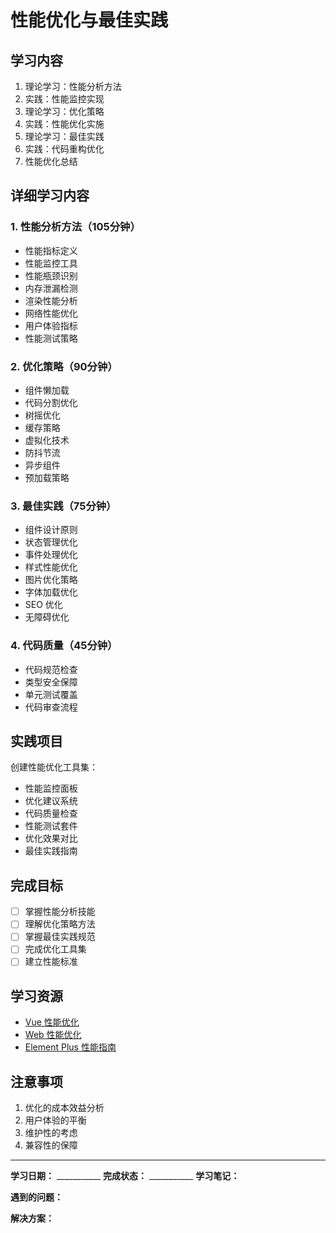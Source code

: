 # 性能优化与最佳实践

## 学习内容
1. 理论学习：性能分析方法
2. 实践：性能监控实现
3. 理论学习：优化策略
4. 实践：性能优化实施
5. 理论学习：最佳实践
6. 实践：代码重构优化
7. 性能优化总结

## 详细学习内容

### 1. 性能分析方法（105分钟）
- 性能指标定义
- 性能监控工具
- 性能瓶颈识别
- 内存泄漏检测
- 渲染性能分析
- 网络性能优化
- 用户体验指标
- 性能测试策略

### 2. 优化策略（90分钟）
- 组件懒加载
- 代码分割优化
- 树摇优化
- 缓存策略
- 虚拟化技术
- 防抖节流
- 异步组件
- 预加载策略

### 3. 最佳实践（75分钟）
- 组件设计原则
- 状态管理优化
- 事件处理优化
- 样式性能优化
- 图片优化策略
- 字体加载优化
- SEO 优化
- 无障碍优化

### 4. 代码质量（45分钟）
- 代码规范检查
- 类型安全保障
- 单元测试覆盖
- 代码审查流程

## 实践项目
创建性能优化工具集：
- 性能监控面板
- 优化建议系统
- 代码质量检查
- 性能测试套件
- 优化效果对比
- 最佳实践指南

## 完成目标
- [ ] 掌握性能分析技能
- [ ] 理解优化策略方法
- [ ] 掌握最佳实践规范
- [ ] 完成优化工具集
- [ ] 建立性能标准

## 学习资源
- [Vue 性能优化](https://cn.vuejs.org/guide/best-practices/performance.html)
- [Web 性能优化](https://web.dev/performance/)
- [Element Plus 性能指南](https://element-plus.org/zh-CN/guide/quickstart.html)

## 注意事项
1. 优化的成本效益分析
2. 用户体验的平衡
3. 维护性的考虑
4. 兼容性的保障

---

**学习日期：** ___________
**完成状态：** ___________
**学习笔记：**



**遇到的问题：**



**解决方案：**